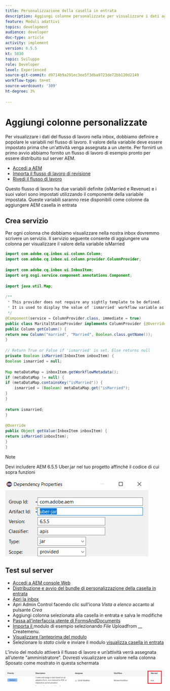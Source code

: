 ```yaml
---
title: Personalizzazione della casella in entrata
description: Aggiungi colonne personalizzate per visualizzare i dati aggiuntivi del flusso di lavoro
feature: Moduli adattivi
topics: development
audience: developer
doc-type: article
activity: implement
version: 6.5.5
kt: 5830
topic: Sviluppo
role: Developer
level: Experienced
source-git-commit: d9714b9a291ec3ee5f3dba9723de72bb120d2149
workflow-type: tm+mt
source-wordcount: '309'
ht-degree: 3%

---
```



# Aggiungi colonne personalizzate

Per visualizzare i dati del flusso di lavoro nella inbox, dobbiamo definire e popolare le variabili nel flusso di lavoro. Il valore della variabile deve essere impostato prima che un&#39;attività venga assegnata a un utente. Per fornirti un primo avvio abbiamo fornito un flusso di lavoro di esempio pronto per essere distribuito sul server AEM.

* [Accedi a AEM](http://localhost:4502/crx/de/index.jsp)
* [Importa il flusso di lavoro di revisione](assets/review-workflow.zip)
* [Rivedi il flusso di lavoro](http://localhost:4502/editor.html/conf/global/settings/workflow/models/reviewworkflow.html)

Questo flusso di lavoro ha due variabili definite (isMarried e Revenue) e i suoi valori sono impostati utilizzando il componente della variabile impostata. Queste variabili saranno rese disponibili come colonne da aggiungere AEM casella in entrata

## Crea servizio

Per ogni colonna che dobbiamo visualizzare nella nostra inbox dovremmo scrivere un servizio. Il servizio seguente consente di aggiungere una colonna per visualizzare il valore della variabile isMarried

```java
import com.adobe.cq.inbox.ui.column.Column;
import com.adobe.cq.inbox.ui.column.provider.ColumnProvider;

import com.adobe.cq.inbox.ui.InboxItem;
import org.osgi.service.component.annotations.Component;

import java.util.Map;

/**
 * This provider does not require any sightly template to be defined.
 * It is used to display the value of 'ismarried' workflow variable as a column in inbox
 */
@Component(service = ColumnProvider.class, immediate = true)
public class MaritalStatusProvider implements ColumnProvider {@Override
public Column getColumn() {
return new Column("married", "Married", Boolean.class.getName());
}

// Return True or False if 'ismarried' is set. Else returns null
private Boolean isMarried(InboxItem inboxItem) {
Boolean ismarried = null;

Map metaDataMap = inboxItem.getWorkflowMetadata();
if (metaDataMap != null) {
if (metaDataMap.containsKey("isMarried")) {
    ismarried = (Boolean) metaDataMap.get("isMarried");
}
}

return ismarried;
}

@Override
public Object getValue(InboxItem inboxItem) {
return isMarried(inboxItem);
}
}
```

>[!NOTE]
>
>Devi includere AEM 6.5.5 Uber.jar nel tuo progetto affinché il codice di cui sopra funzioni

![uber-jar](assets/uber-jar.PNG)

## Test sul server

* [Accedi a AEM console Web](http://localhost:4502/system/console/bundles)
* [Distribuzione e avvio del bundle di personalizzazione della casella in entrata](assets/inboxcustomization.inboxcustomization.core-1.0-SNAPSHOT.jar)
* [Apri la inbox](http://localhost:4502/aem/inbox)
* Apri Admin Control facendo clic sull&#39;icona _Vista a elenco_ accanto al pulsante _Crea_
* Aggiungi colonna selezionata alla casella in entrata e salva le modifiche
* [Passa all’interfaccia utente di FormsAndDocuments](http://localhost:4502/aem/forms.html/content/dam/formsanddocuments)
* [Importa il ](assets/snap-form.zip) modulo di esempio selezionando  _File_ Uploadfrom  __ Createmenu.
* [Visualizzare l’anteprima del modulo](http://localhost:4502/content/dam/formsanddocuments/snapform/jcr:content?wcmmode=disabled)
* Selezionare lo _stato civile_ e inviare il modulo
   [visualizza casella in entrata](http://localhost:4502/aem/inbox)

L’invio del modulo attiverà il flusso di lavoro e un’attività verrà assegnata all’utente &quot;amministratore&quot;. Dovresti visualizzare un valore nella colonna Sposato come mostrato in questa schermata

![colonna](assets/married-column.PNG)
